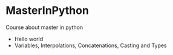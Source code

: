 # MasterInPython
Course about master in python

- Hello world
- Variables, Interpolations, Concatenations, Casting and Types
